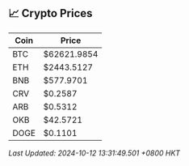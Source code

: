 ## 📈 Crypto Prices

| Coin | Price |
| ---- | ----- |
| BTC | $62621.9854 |
| ETH | $2443.5127 |
| BNB | $577.9701 |
| CRV | $0.2587 |
| ARB | $0.5312 |
| OKB | $42.5721 |
| DOGE | $0.1101 |

_Last Updated: 2024-10-12 13:31:49.501 +0800 HKT_